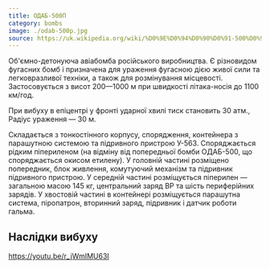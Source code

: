 ```yaml
---
title: ОДАБ-500П
category: bombs
image: ./odab-500p.jpg
source: https://uk.wikipedia.org/wiki/%D0%9E%D0%94%D0%90%D0%91-500%D0%9F
---
```


Об'ємно-детонуюча авіабомба російського виробництва. Є різновидом фугасних бомб і призначена для ураження фугасною дією живої сили та легковразливої техніки, а також для розмінування місцевості. Застосовується з висот 200—1000 м при швидкості літака-носія до 1100 км/год.

При вибуху в епіцентрі у фронті ударної хвилі тиск становить 30 атм., Радіус ураження — 30 м.

Складається з тонкостінного корпусу, спорядження, контейнера з парашутною системою та підривного пристрою У-563. Споряджається рідким піпериленом (на відміну від попередньої бомби ОДАБ-500, що споряджається окисом етилену). У головній частині розміщено попередник, блок живлення, комутуючий механізм та підривник підривного пристрою. У середній частині розміщується піперилен — загальною масою 145 кг, центральний заряд ВР та шість периферійних зарядів. У хвостовій частині в контейнері розміщується парашутна система, піропатрон, вторинний заряд, підривник і датчик роботи гальма.

## Наслідки вибуху

https://youtu.be/r_jWmIMU63I